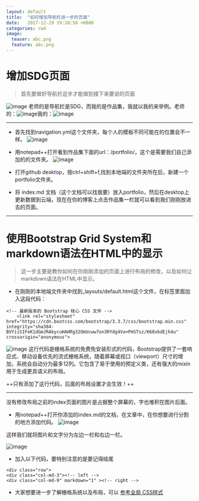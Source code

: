 ```yaml
---
layout: default
title:  "如何增加导航栏进一步的页面"
date:   2017-12-29 19:28:50 +0800
categories: rwd
image:
  teaser: abc.png
  feature: abc.png
---
```

# 增加SDG页面

> 首先要做好导航栏这步才能做到接下来要说的页面


![image](http://m.qpic.cn/psb?/V13hHmxu1vMZsZ/nRm6iHwxw0FuHRS*4x0IDCKcP1Gq6uJ2hSJLD*ip0zI!/b/dGgBAAAAAAAA&bo=4AMVAQAAAAADB9U!&rf=viewer_4)
老师的是导航栏是SDG，而我的是作品集，我就以我的来举例。老师的：![image](http://m.qpic.cn/psb?/V13hHmxu1vMZsZ/aZEzzyNY.U*ZDypT44D91m*FAgOnC*dlm4nqwx.xIN8!/b/dPIAAAAAAAAA&bo=pAFDAAAAAAADB8Q!&rf=viewer_4)我的：![image](http://m.qpic.cn/psb?/V13hHmxu1vMZsZ/21CRBYRVK9yF2qpWf*lHBYPKwUtaY7zIbDKxgOsVA10!/b/dF4BAAAAAAAA&bo=jQE2AAAAAAADB5g!&rf=viewer_4)

---





- 首先找到navigation.yml这个文件夹，每个人的模板不同可能在的位置会不一样。
 ![image](http://m.qpic.cn/psb?/V13hHmxu1vMZsZ/3U6LirvLB0qNVr.i*f9z3Igwm5E5m*xawGbaBNg5voU!/b/dF4BAAAAAAAA&bo=5gGhAAAAAAADB2Q!&rf=viewer_4)

- 用notepad++打开看到作品集下面的url：/portfolio/，这个是需要我们自己添加的的文件夹。
![image](http://m.qpic.cn/psb?/V13hHmxu1vMZsZ/HYuviRm6TwtKbfxbDdHpTr0nUhFS52XOkgQOI6sgcEc!/b/dPIAAAAAAAAA&bo=8QBWAQAAAAADF5Q!&rf=viewer_4)
- 打开github desktop，按ctrl+shift+f,找到本地端的文件夹所在后，新建一个portfolio文件夹。

- 将 index.md 文档（这个文档可以找我要）放入portfolio，然后在desktop上更新数据到云端，现在在你的博客上点击作品集一栏就可以看到我们刚刚放进去的页面。

---
# 使用Bootstrap Grid System和markdown语法在HTML中的显示


> 这一步主要是教你如何在你刚刚添加的页面上进行布局的修改，以及如何让markdown语法在HTML中显示。


- 在刚刚的本地端文件夹中找到_layouts/default.html这个文件，在<head>标签里面加入这段代码：

```
<!-- 最新版本的 Bootstrap 核心 CSS 文件 -->
    <link rel="stylesheet" href="https://cdn.bootcss.com/bootstrap/3.3.7/css/bootstrap.min.css" integrity="sha384-BVYiiSIFeK1dGmJRAkycuHAHRg32OmUcww7on3RYdg4Va+PmSTsz/K68vbdEjh4u" crossorigin="anonymous">
```
![image](http://m.qpic.cn/psb?/V13hHmxu1vMZsZ/5T6UD6METYhEQVzCBks7izQ.bgTS68NAQZ8kFtUE8mc!/b/dD8BAAAAAAAA&bo=wgH1AAAAAAADBxQ!&rf=viewer_4)
这行代码是栅格系统的免费免安装形式的代码，Bootstrap提供了一套响应式、移动设备优先的流式栅格系统，随着屏幕或视口（viewport）尺寸的增加，系统会自动分为最多12列。它包含了易于使用的预定义类，还有强大的mixin 用于生成更具语义的布局。
  
  
++只有添加了这行代码，后面的布局设置才会生效！++

---
没有修改布局之前的index页面的图片是占据整个屏幕的，字也堆积在图片后面。

- 用notepad++打开你添加的index.md的文档，在文章中，在你想要进行分割的地方添加代码。
![image](http://m.qpic.cn/psb?/V13hHmxu1vMZsZ/f9hQykGRV7uwKRiXRAFu.pWdoJMS9HBTOEwYPN.41YM!/b/dF8BAAAAAAAA&bo=xQOZAQAAAAARF34!&rf=viewer_4)

这样我们就将图片和文字分为左边一栏和右边一栏。

![image](http://m.qpic.cn/psb?/V13hHmxu1vMZsZ/Ihv*fCfXZ4VXfQwsOYuheE7QcUkgQ361H*5gh19.Y8A!/b/dPMAAAAAAAAA&bo=7wNbAQAAAAARF5Y!&rf=viewer_4)
- 加入以下代码，要特别注意的是要记得结尾</div>
```
<div class="row">
<div class="col-md-3"><!-- left -->
<div class="col-md-9" markdown="1" ><!-- right -->
```
- 大家想要进一步了解栅格系统以及布局，可以 [参考全局 CSS样式](http://v3.bootcss.com/css/)
